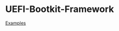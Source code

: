 # UEFI-Bootkit-Framework
[Examples](https://www.unknowncheats.me/forum/anti-cheat-bypass/718917-elysium-uefi-bootkit-framework-attacks-boot-time-code-integrity.html)
